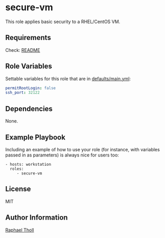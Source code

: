 # secure-vm

This role applies basic security to a RHEL/CentOS VM.

## Requirements

Check: [README](../../README.md)

## Role Variables

Settable variables for this role that are in [defaults/main.yml](defaults/main.yml):

```yaml
permitRootLogin: false
ssh_port: 32122
```

## Dependencies

None.

## Example Playbook

Including an example of how to use your role (for instance, with variables passed in as parameters) is always nice for users too:

    - hosts: workstation
      roles:
         - secure-vm

## License

MIT

## Author Information

[Raphael Tholl](https://github.com/RapTho)
